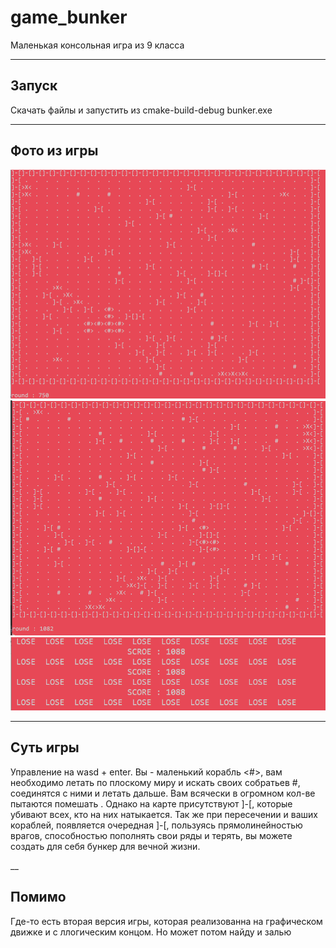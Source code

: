 # game_bunker
Маленькая консольная игра из 9 класса

_____

## Запуск

Скачать файлы и запустить из cmake-build-debug bunker.exe
_____

## Фото из игры 

![Screenshot](img1.png)
![Screenshot](img2.png)
![Screenshot](img3.png)


_____

## Суть игры

Управление на wasd + enter. Вы - маленький корабль <#>, вам необходимо летать по плоскому миру и искать своих собратьев #, соединятся с ними и летать дальше.
Вам всячески в огромном кол-ве пытаются помешать <X>. Однако на карте присутствуют ]-[, которые убивают всех, кто на них натыкается. Так же при пересечении <X> и ваших кораблей, появляется очередная ]-[, пользуясь прямолинейностью врагов, способностью пополнять свои ряды и терять, вы можете создать для себя бункер для вечной жизни. 
  
  __
  
  ## Помимо
  
  Где-то есть вторая версия игры, которая реализованна на графическом движке и с ллогическим концом. Но может потом найду и залью
